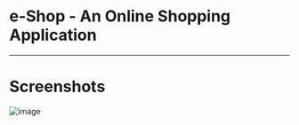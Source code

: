 # e-Shop - An Online Shopping Application
--------------------

# Screenshots
![image](https://user-images.githubusercontent.com/99528457/177943852-bbf68779-061c-4c1a-b041-eede59cd9379.png)
